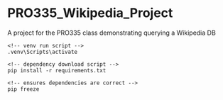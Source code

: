 # PRO335_Wikipedia_Project
 A project for the PRO335 class demonstrating querying a Wikipedia DB

```
<!-- venv run script -->
.venv\Scripts\activate

<!-- dependency download script -->
pip install -r requirements.txt

<!-- ensures dependencies are correct -->
pip freeze
```